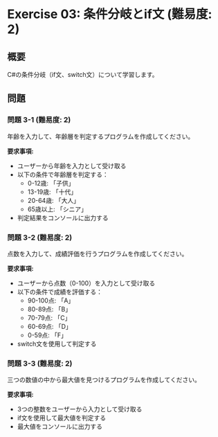 # Exercise 03: 条件分岐とif文 (難易度: 2)

## 概要
C#の条件分岐（if文、switch文）について学習します。

## 問題

### 問題 3-1 (難易度: 2)
年齢を入力して、年齢層を判定するプログラムを作成してください。

**要求事項:**
- ユーザーから年齢を入力として受け取る
- 以下の条件で年齢層を判定する：
  - 0-12歳: 「子供」
  - 13-19歳: 「十代」
  - 20-64歳: 「大人」
  - 65歳以上: 「シニア」
- 判定結果をコンソールに出力する

### 問題 3-2 (難易度: 2)
点数を入力して、成績評価を行うプログラムを作成してください。

**要求事項:**
- ユーザーから点数（0-100）を入力として受け取る
- 以下の条件で成績を評価する：
  - 90-100点: 「A」
  - 80-89点: 「B」
  - 70-79点: 「C」
  - 60-69点: 「D」
  - 0-59点: 「F」
- switch文を使用して判定する

### 問題 3-3 (難易度: 2)
三つの数値の中から最大値を見つけるプログラムを作成してください。

**要求事項:**
- 3つの整数をユーザーから入力として受け取る
- if文を使用して最大値を判定する
- 最大値をコンソールに出力する
